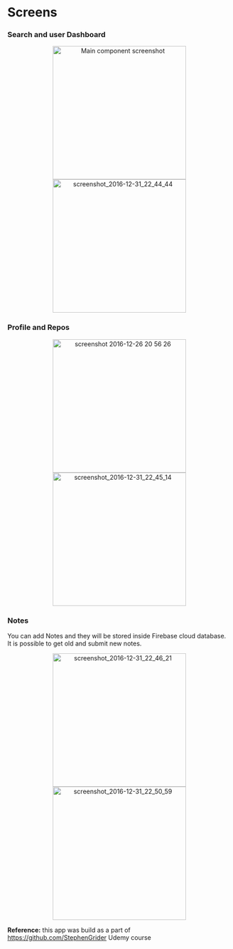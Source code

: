 # Screens
### Search and user Dashboard
<p align="center">
<img width="300" alt="Main component screenshot" src="https://cloud.githubusercontent.com/assets/9251327/21582037/a60f6b32-d049-11e6-883f-4589e1e4ec0a.png">
<img width="300" alt="screenshot_2016-12-31_22_44_44" src="https://cloud.githubusercontent.com/assets/9251327/21582051/da4c4a46-d049-11e6-82af-75ec0b7e824a.png">
</p>

### Profile and Repos
<p align="center">
<img width="300" alt="screenshot 2016-12-26 20 56 26" src="https://cloud.githubusercontent.com/assets/9251327/21582054/ea82a7e8-d049-11e6-8d3f-3c28b47be2b9.png">
<img width="300" alt="screenshot_2016-12-31_22_45_14" src="https://cloud.githubusercontent.com/assets/9251327/21582072/594ecf30-d04a-11e6-9fbc-136f8883b69f.png">
</p>

### Notes
You can add Notes and they will be stored inside Firebase cloud database. It is possible to get old and submit new notes.
<p align="center">
<img width="300" alt="screenshot_2016-12-31_22_46_21" src="https://cloud.githubusercontent.com/assets/9251327/21582073/600b10a4-d04a-11e6-9bd1-42f07ceadda1.png">
<img width="300" alt="screenshot_2016-12-31_22_50_59" src="https://cloud.githubusercontent.com/assets/9251327/21582074/64440eb4-d04a-11e6-927c-903354164419.png">
</p>

**Reference:** this app was build as a part of https://github.com/StephenGrider Udemy course
